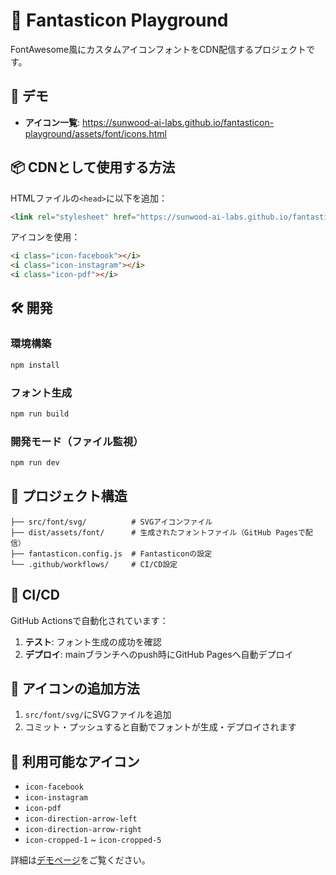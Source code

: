 # 🎨 Fantasticon Playground

FontAwesome風にカスタムアイコンフォントをCDN配信するプロジェクトです。

## 🚀 デモ

- **アイコン一覧**: https://sunwood-ai-labs.github.io/fantasticon-playground/assets/font/icons.html

## 📦 CDNとして使用する方法

HTMLファイルの`<head>`に以下を追加：

```html
<link rel="stylesheet" href="https://sunwood-ai-labs.github.io/fantasticon-playground/assets/font/icons.css">
```

アイコンを使用：

```html
<i class="icon-facebook"></i>
<i class="icon-instagram"></i>
<i class="icon-pdf"></i>
```

## 🛠️ 開発

### 環境構築

```bash
npm install
```

### フォント生成

```bash
npm run build
```

### 開発モード（ファイル監視）

```bash
npm run dev
```

## 📁 プロジェクト構造

```
├── src/font/svg/          # SVGアイコンファイル
├── dist/assets/font/      # 生成されたフォントファイル（GitHub Pagesで配信）
├── fantasticon.config.js  # Fantasticonの設定
└── .github/workflows/     # CI/CD設定
```

## 🔄 CI/CD

GitHub Actionsで自動化されています：

1. **テスト**: フォント生成の成功を確認
2. **デプロイ**: mainブランチへのpush時にGitHub Pagesへ自動デプロイ

## 📝 アイコンの追加方法

1. `src/font/svg/`にSVGファイルを追加
2. コミット・プッシュすると自動でフォントが生成・デプロイされます

## 🎯 利用可能なアイコン

- `icon-facebook`
- `icon-instagram`
- `icon-pdf`
- `icon-direction-arrow-left`
- `icon-direction-arrow-right`
- `icon-cropped-1` ~ `icon-cropped-5`

詳細は[デモページ](https://sunwood-ai-labs.github.io/fantasticon-playground/assets/font/icons.html)をご覧ください。